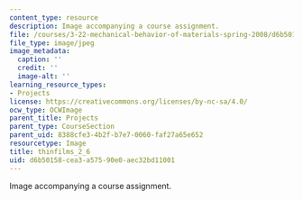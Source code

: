 ```yaml
---
content_type: resource
description: Image accompanying a course assignment.
file: /courses/3-22-mechanical-behavior-of-materials-spring-2008/d6b50158cea3a57590e0aec32bd11001_thinfilms_2_6.jpg
file_type: image/jpeg
image_metadata:
  caption: ''
  credit: ''
  image-alt: ''
learning_resource_types:
- Projects
license: https://creativecommons.org/licenses/by-nc-sa/4.0/
ocw_type: OCWImage
parent_title: Projects
parent_type: CourseSection
parent_uid: 8388cfe3-4b2f-b7e7-0060-faf27a65e652
resourcetype: Image
title: thinfilms_2_6
uid: d6b50158-cea3-a575-90e0-aec32bd11001
---
```

Image accompanying a course assignment.